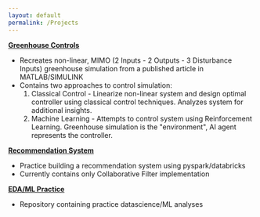```yaml
---
layout: default
permalink: /Projects
---
```


**[Greenhouse Controls][Greenhouse_link]**  
+ Recreates non-linear, MIMO (2 Inputs - 2 Outputs - 3 Disturbance Inputs) greenhouse simulation from a published article in MATLAB/SIMULINK
+ Contains two approaches to control simulation:
  1. Classical Control - Linearize non-linear system and design optimal controller using classical control techniques. Analyzes system for additional insights.
  2. Machine Learning - Attempts to control system using Reinforcement Learning. Greenhouse simulation is the "environment", AI agent represents the controller.



  

**[Recommendation System][Rec_link]**  
+ Practice building a recommendation system using pyspark/databricks
+ Currently contains only Collaborative Filter implementation



  
**[EDA/ML Practice][EDA_link]**  
+ Repository containing practice datascience/ML analyses 












[Greenhouse_link]: https://github.com/AMRprojects/GreenhouseControls
[Rec_link]: https://github.com/AMRprojects/RecommendationSys
[EDA_link]: https://github.com/AMRprojects/EDA-practice
